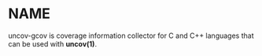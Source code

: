 NAME
====

uncov-gcov is coverage information collector for C and C++ languages that can be
used with **uncov(1)**.

